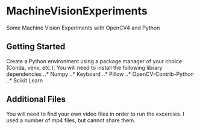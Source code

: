# MachineVisionExperiments
Some Machine Vision Experiments with OpenCV4 and Python

## Getting Started
Create a Python environment using a package manager of your choice (Conda, venv, etc.). You will need to install the following library dependencies
..* Numpy
..* Keyboard
..* Pillow
..* OpenCV-Contrib-Python 
..* Scikit Learn

## Additional Files
You will need to find your own video files in order to run the excercies. I used a number of mp4 files, but cannot share them.
